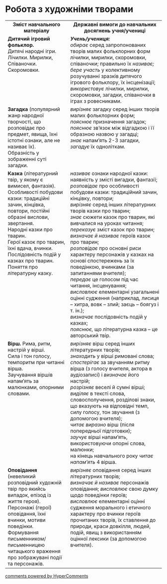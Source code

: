 <div id="hypercomments_widget" class="js-hypercomments-widget invisible"></div>

# Робота з художніми творами

<table>
  <tr>
    <td width="40%" align="center"><b>Зміст навчального матеріалу<b></td>
    <td width="60%" align="center"><b>Державні вимоги до навчальних досягнень учня/учениці</b></td>
  </tr>
  <tr>
    <td width="40%" style="vertical-align:top !important;">
<b>Дитячий ігровий фольклор.</b><br>
Дитячі народні ігри. Лічилки. Мирилки, Співаночки. Скоромовки. </td>
    <td width="60%" style="vertical-align:top !important;">
<i><b>Учень/учениця:</b></i><br>
<i>обирає</i> серед запропонованих творів малих фольклорних форм лічилки, мирилки, скоромовки, співаночки; правильно їх <i>називає;</i><br> 
<i>бере участь</i> у колективному розучуванні зразків дитячого ігрового фольклору, їх інсценізації;<br>
<i>використовує</i> лічилки, мирилки, скоромовки, загадки, співаночки в іграх з ровесниками.
</td>
  </tr>
  <tr>
    <td width="40%" style="vertical-align:top !important;">
<b>Загадка</b> (популярний жанр народної творчості, що розповідає про предмет, явища, їхні істотні ознаки, але не називає їх). <br>
Образність у зображенні суті загадки.
</td>
    <td width="60%" style="vertical-align:top !important;">
<i>вирізняє</i> загадку серед інших творів малих фольклорних форм;<br>
<i>пояснює</i> призначення загадок;<br>
<i>пояснює</i> зв’язок між відгадкою і її образною назвою у загадці;<br>
<i>знає</i> напам’ять 2-3 загадки, <i>загадує</i> їх одноліткам.
</td>
  </tr>
  <tr>
    <td width="40%" style="vertical-align:top !important;">
<b>Казка</b> (літературний твір, у якому є вимисел, фантазія). <br>
Особливості побудови казки: традиційні зачин, кінцівка, повтори, постійні образні вислови, звертання.<br>
Народні казки про тварин. <br>
Герої казок про тварин, їхні вдача, вчинки.<br>
Послідовність подій у казках про тварин.<br>
Поняття про літературну казку.
</td>
    <td width="60%" style="vertical-align:top !important;">
<i>називає</i> ознаки народної казки: наявність у змісті вигадки, фантазії;<br>
<i>розповідає</i> про особливості побудови казки: традиційний зачин, кінцівку, повтори;<br>
<i>вирізняє</i> серед інших літературних творів казки про тварин; <br>
<i>знає</i> сюжети казок про тварин, які вивчалися на уроках читання;<br>
<i>переказує</i> зміст казок про тварин;<br>
<i>визначає й називає</i> героїв казок про тварин; <br>
<i>розповідає</i> про основні риси характеру персонажів у казках на основі спостережень за їх поведінкою, вчинками (за запитаннями вчителя);<br>
<i>передає</i> це голосом під час читання, інсценування; <br>
<i>висловлює</i> елементарні узагальнені оцінні судження (наприклад, лисиця – хитра, вовк – злий; заєць – боягуз і т. ін.); <br>
<i>визначає</i> послідовність подій у казках;<br>
<i>пояснює,</i> що літературна казка – це авторський твір.
</td>
  </tr>
  <tr>
    <td width="40%" style="vertical-align:top !important;">
<b>Вірш.</b> Рима, ритм, настрій у вірші.<br>
Сила і тон голосу, темпоритм при читанні вірша.<br>
Заучування віршів напам’ять за малюнками, опорними словами.
</td>
    <td width="60%" style="vertical-align:top !important;">
<i>вирізняє</i> вірш серед інших літературних творів;<br>
<i>знаходить</i> у вірші римовані слова;<br>
<i>спостерігає</i> за звучанням ритму вірша  (з голосу вчителя, актора в аудіозаписі) і <i>визначає</i> його настрій;<br>
<i>розрізняє</i> веселі й сумні вірші;<br>
<i>виділяє</i> в тексті слова, словосполучення, розділові знаки, що вказують на відповідні темп, силу голосу, тон звучання (з допомогою вчителя);<br>
<i>читає виразно</i> вірш (після попередньої підготовки);<br> 
<i>заучує</i> вірші напам’ять, використовуючи опорні слова, малюнки;<br>
на кінець навчального року <i>читає напам’ять</i> 4 вірша.
</td>
  </tr>
  <tr>
    <td width="40%" style="vertical-align:top !important;">
<b>Оповідання</b> (невеликий розповідний художній твір про якийсь випадок, епізод із життя героя).<br>
Персонажі (герої) оповідання, їхні вчинки, мотиви поведінки.<br>
Формування письменником/письменницею читацького враження про зображувані події та персонажів.
</td>
    <td width="60%" style="vertical-align:top !important;">
<i>вирізняє</i> оповідання серед інших літературних творів;<br>
<i>визначає й називає</i> персонажів оповідання; <i>висловлює</i> свою думку щодо поведінки героїв;<br>
<i>висловлює</i> елементарні оцінні судження морального і етичного характеру про вчинки героїв прочитаних творів, їх ставлення до природи, краси довкілля, людей, подій, явищ з використанням оцінної лексики (за допомогою вчителя).
</td>
  </tr>
</table>

<div class="js-hypercomments-container">
<a href="http://hypercomments.com" class="hc-link" title="comments widget">comments powered by HyperComments</a>
</div>